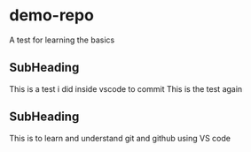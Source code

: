 # demo-repo


A test for learning the basics

## SubHeading


This is a test i did inside vscode to commit
This is the test again

## SubHeading

This is to learn and understand git and github using VS code 
